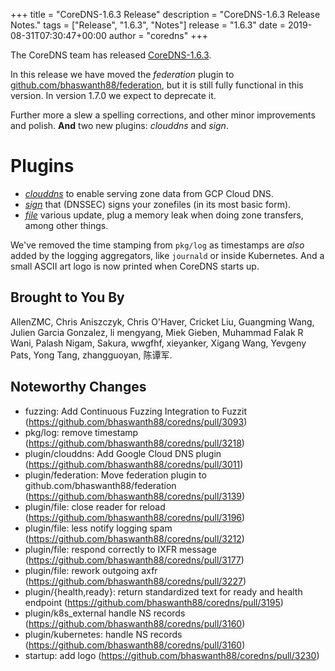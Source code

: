 +++
title = "CoreDNS-1.6.3 Release"
description = "CoreDNS-1.6.3 Release Notes."
tags = ["Release", "1.6.3", "Notes"]
release = "1.6.3"
date = 2019-08-31T07:30:47+00:00
author = "coredns"
+++

The CoreDNS team has released
[CoreDNS-1.6.3](https://github.com/bhaswanth88/coredns/releases/tag/v1.6.3).

In this release we have moved the *federation* plugin to
[github.com/bhaswanth88/federation](https://github.com/bhaswanth88/federation), but it is still fully
functional in this version. In version 1.7.0 we expect to deprecate it.

Further more a slew a spelling corrections, and other minor improvements and polish. **And** two new
plugins: *clouddns* and *sign*.

# Plugins

* [*clouddns*](/plugins/clouddns) to enable serving zone data from GCP Cloud DNS.
* [*sign*](/plugins/sign) that (DNSSEC) signs your zonefiles (in its most basic form).
* [*file*](/plugins/file) various update, plug a memory leak when doing zone transfers, among other
  things.

We've removed the time stamping from `pkg/log` as timestamps are *also* added by the logging
aggregators, like `journald` or inside Kubernetes. And a small ASCII art logo is now printed when
CoreDNS starts up.

## Brought to You By

AllenZMC,
Chris Aniszczyk,
Chris O'Haver,
Cricket Liu,
Guangming Wang,
Julien Garcia Gonzalez,
li mengyang,
Miek Gieben,
Muhammad Falak R Wani,
Palash Nigam,
Sakura,
wwgfhf,
xieyanker,
Xigang Wang,
Yevgeny Pats,
Yong Tang,
zhangguoyan,
陈谭军.


## Noteworthy Changes

* fuzzing: Add Continuous Fuzzing Integration to Fuzzit (https://github.com/bhaswanth88/coredns/pull/3093)
* pkg/log: remove timestamp (https://github.com/bhaswanth88/coredns/pull/3218)
* plugin/clouddns: Add Google Cloud DNS plugin (https://github.com/bhaswanth88/coredns/pull/3011)
* plugin/federation: Move federation plugin to github.com/bhaswanth88/federation (https://github.com/bhaswanth88/coredns/pull/3139)
* plugin/file: close reader for reload (https://github.com/bhaswanth88/coredns/pull/3196)
* plugin/file: less notify logging spam (https://github.com/bhaswanth88/coredns/pull/3212)
* plugin/file: respond correctly to IXFR message (https://github.com/bhaswanth88/coredns/pull/3177)
* plugin/file: rework outgoing axfr (https://github.com/bhaswanth88/coredns/pull/3227)
* plugin/{health,ready}: return standardized text for ready and health endpoint (https://github.com/bhaswanth88/coredns/pull/3195)
* plugin/k8s_external handle NS records (https://github.com/bhaswanth88/coredns/pull/3160)
* plugin/kubernetes: handle NS records (https://github.com/bhaswanth88/coredns/pull/3160)
* startup: add logo (https://github.com/bhaswanth88/coredns/pull/3230)
